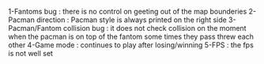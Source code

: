 1-Fantoms bug : there is no control on geeting out of the map bounderies
2-Pacman direction : Pacman style is always printed on the right side
3-Pacman/Fantom collision bug : it does not check collision on the moment when the pacman is on top of the fantom some times they pass threw each other
4-Game mode : continues to play after losing/winning
5-FPS : the fps is not well set
